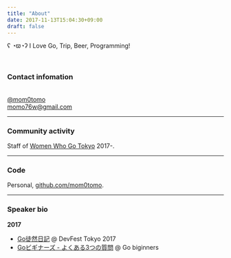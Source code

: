 ```yaml
---
title: "About"
date: 2017-11-13T15:04:30+09:00
draft: false
---
```

ʕ ◔ϖ◔ʔ I Love Go, Trip, Beer, Programming!

<br>

### Contact infomation
<br>[@mom0tomo](https://twitter.com/mom0tomo/)
<br>momo76w@gmail.com 

***

### Community activity
Staff of [Women Who Go Tokyo](https://womenwhogo-tokyo.connpass.com/) 2017-.

***

### Code
Personal, [github.com/mom0tomo](https://github.com/mom0tomo/).

***

### Speaker bio
**2017**

* [Go徒然日記](https://speakerdeck.com/mom0tomo/gotu-ran-ri-ji) @ DevFest Tokyo 2017
* [Goビギナーズ - よくある3つの質問](http://go-talks.appspot.com/github.com/mom0tomo/go-present/2017/10/go-beginners/present.slide#1) @ Go biginners
